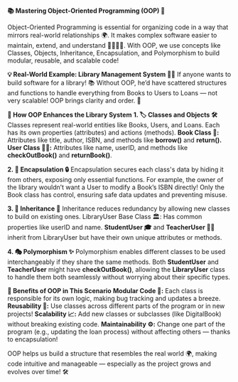 **📚 Mastering Object-Oriented Programming (OOP) 🚀**

Object-Oriented Programming is essential for organizing code in a way that mirrors real-world relationships 🌍. It makes complex software easier to maintain, extend, and understand 👩‍💻👨‍💻. With OOP, we use concepts like Classes, Objects, Inheritance, Encapsulation, and Polymorphism to build modular, reusable, and scalable code!

**💡 Real-World Example: Library Management System 📖🏫**
If anyone wants to build software for a library! 📚 Without OOP, he’d have scattered structures and functions to handle everything from Books to Users to Loans — not very scalable! OOP brings clarity and order. 🧩

**🌟 How OOP Enhances the Library System**
**1. 🏷️ Classes and Objects 🛠️**
Classes represent real-world entities like Books, Users, and Loans. Each has its own properties (attributes) and actions (methods).
**Book Class 📘:** Attributes like title, author, ISBN, and methods like **borrow()** and **return().**
**User Class 🧑‍🏫:** Attributes like name, userID, and methods like **checkOutBook()** and **returnBook()**.

**2. 🔐 Encapsulation 🔒**
Encapsulation secures each class's data by hiding it from others, exposing only essential functions.
For example, the owner of the library wouldn’t want a User to modify a Book’s ISBN directly! Only the Book class has control, ensuring safe data updates and preventing misuse.

**3. 🧬 Inheritance 🔗**
Inheritance reduces redundancy by allowing new classes to build on existing ones.
LibraryUser Base Class 🏛️: Has common properties like userID and name.
**StudentUser 🎓** and **TeacherUser 🧑‍🏫** inherit from LibraryUser but have their own unique attributes or methods.

**4. 🎭 Polymorphism ✨**
Polymorphism enables different classes to be used interchangeably if they share the same methods.
Both **StudentUser** and **TeacherUser** might have **checkOutBook()**, allowing the **LibraryUser** class to handle them both seamlessly without worrying about their specific types.

**🌈 Benefits of OOP in This Scenario**
**Modular Code 🧩:** Each class is responsible for its own logic, making bug tracking and updates a breeze.
**Reusability 🔄:** Use classes across different parts of the program or in new projects!
**Scalability 📈:** Add new classes or subclasses (like DigitalBook) without breaking existing code.
**Maintainability ⚙️:** Change one part of the program (e.g., updating the loan process) without affecting others — thanks to encapsulation!

OOP helps us build a structure that resembles the real world 🌍, making code intuitive and manageable — especially as the project grows and evolves over time! 🛠️

